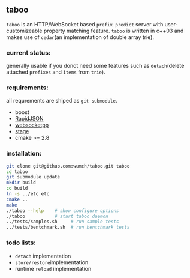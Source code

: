 ## taboo

`taboo` is an HTTP/WebSocket based `prefix predict` server with user-customizeable property matching feature.
`taboo` is written in c++03 and makes use of `cedar`(an implementation of double array trie).

### current status:
generally usable if you donot need some features such as `detach`(delete attached `prefixes` and `items` from `trie`).

### requirements:
all requrements are shiped as `git submodule`.
+ boost
+ [RapidJSON](https://github.com/miloyip/rapidjson)
+ [websocketpp](https://github.com/zaphoyd/websocketpp)
+ [stage](https://github.com/wumch/stage)
+ cmake >= 2.8

### installation:
```bash
git clone git@github.com:wumch/taboo.git taboo
cd taboo
git submodule update
mkdir build
cd build
ln -s ../etc etc
cmake ..
make
./taboo --help    # show configure options
./taboo			  # start taboo daemon
../tests/samples.sh		# run sample tests
../tests/bentchmark.sh  # run bentchmark tests
```

### todo lists:
+ `detach` implementation
+ `store/restore`implementation
+ runtime `reload` implementation
